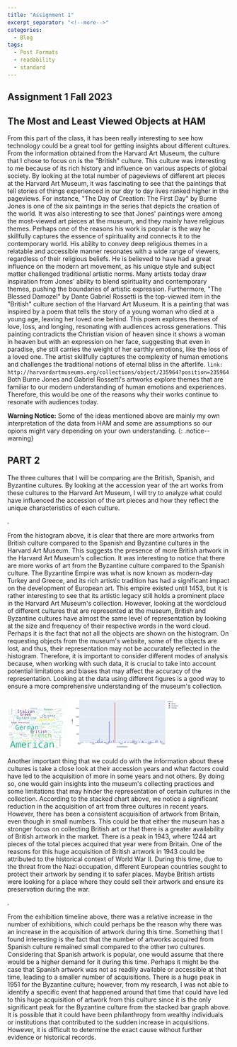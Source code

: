 ```yaml
---
title: "Assignment 1"
excerpt_separator: "<!--more-->"
categories:
  - Blog
tags:
  - Post Formats
  - readability
  - standard
---
```


## Assignment 1 Fall 2023

## **The Most and Least Viewed Objects at HAM**
From this part of the class, it has been really interesting to see how technology could be a great tool for getting insights about different cultures. From the information obtained from the Harvard Art Museum, the culture that I chose to focus on is the "British" culture. This culture was interesting to me because of its rich history and influence on various aspects of global society. By looking at the total number of pageviews of different art pieces at the Harvard Art Museum, it was fascinating to see that the paintings that tell stories of things experienced in our day to day lives ranked higher in the pageviews. For instance, "The Day of Creation: The First Day" by Burne Jones is one of the six paintings in the series that depicts the creation of the world. It was also interesting to see that Jones' paintings were among the most-viewed art pieces at the museum, and they mainly have religious themes. Perhaps one of the reasons his work is popular is the way he skillfully captures the essence of spirituality and connects it to the contemporary world. His ability to convey deep religious themes in a relatable and accessible manner resonates with a wide range of viewers, regardless of their religious beliefs. He is believed to have had a great influence on the modern art movement, as his unique style and subject matter challenged traditional artistic norms. Many artists today draw inspiration from Jones' ability to blend spirituality and contemporary themes, pushing the boundaries of artistic expression. Furthermore, "The Blessed Damozel" by Dante Gabriel Rossetti is the top-viewed item in the "British" culture section of the Harvard Art Museum. It is a painting that was inspired by a poem that tells the story of a young woman who died at a young age, leaving her loved one behind. This poem explores themes of love, loss, and longing, resonating with audiences across generations. This painting contradicts the Christian vision of heaven since it shows a woman in heaven but with an expression on her face, suggesting that even in paradise, she still carries the weight of her earthly emotions, like the loss of a loved one. The artist skillfully captures the complexity of human emotions and challenges the traditional notions of eternal bliss in the afterlife. `link: http://harvardartmuseums.org/collections/object/235964?position=235964` Both Burne Jones and Gabriel Rossetti's artworks explore themes that are familiar to our modern understanding of human emotions and experiences. Therefore, this would be one of the reasons why their works continue to resonate with audiences today. 

**Warning Notice:** Some of the ideas mentioned above are mainly my own interpretation of the data from HAM and some are assumptions so our opions might vary depending on your own understanding.
{: .notice--warning}

## **PART 2**
The three cultures that I will be comparing are the British, Spanish, and Byzantine cultures. By looking at the accession year of the art works from these cultures to the Harvard Art Museum, I will try to analyze what could have influenced the accession of the art pieces and how they reflect the unique characteristics of each culture. 

<img src="/assets/images/counts.png" style="zoom:25%;" />

From the histogram above, it is clear that there are more artworks from British culture compared to the Spanish and Byzantine cultures in the Harvard Art Museum. This suggests the presence of more British artwork in the Harvard Art Museum's collection. It was interesting to notice that there are more works of art from the Byzantine culture compared to the Spanish culture. The Byzantine Empire was what is now known as modern-day Turkey and Greece, and its rich artistic tradition has had a significant impact on the development of European art. This empire existed until 1453, but it is rather interesting to see that its artistic legacy still holds a prominent place in the Harvard Art Museum's collection. 
However, looking at the wordcloud of different cultures that are represented at the museum, British and Byzantine cultures have almost the same level of representation by looking at the size and frequency of their respective words in the word cloud. Perhaps it is the fact that not all the objects are shown on the histogram. On requesting objects from the museum's website, some of the objects are lost, and thus, their representation may not be accurately reflected in the histogram. Therefore, it is important to consider different modes of analysis because, when working with such data, it is crucial to take into account potential limitations and biases that may affect the accuracy of the representation. Looking at the data using different figures is a good way to ensure a more comprehensive understanding of the museum's collection. 

<img src="/assets/images/wordcloud.png" style="zoom:25%;" />

<img src="/assets/images/compareCulture.png" style="zoom:25%;" />

Another important thing that we could do with the information about these cultures is take a close look at their accession years and what factors could have led to the acquisition of more in some years and not others. By doing so, one would gain insights into the museum's collecting practices and some limitations that may hinder the representation of certain cultures in the collection. According to the stacked chart above, we notice a significant reduction in the acquisition of art from three cultures in recent years. However, there has been a consistent acquisition of artwork from Britain, even though in small numbers. This could be that either the museum has a stronger focus on collecting British art or that there is a greater availability of British artwork in the market. There is a peak in 1943, where 1244 art pieces of the total pieces acquired that year were from Britain. One of the reasons for this huge acquisition of British artwork in 1943 could be attributed to the historical context of World War II.  During this time, due to the threat from the Nazi occupation, different European countries sought to protect their artwork by sending it to safer places. Maybe British artists were looking for a place where they could sell their artwork and ensure its preservation during the war. 

<img src="/assets/images/Exhibitiontimeline.png" style="zoom:25%;" />

From the exhibition timeline above, there was a relative increase in the number of exhibitions, which could perhaps be the reason why there was an increase in the acquisition of artwork during this time. Something that I found interesting is the fact that the number of artworks acquired from Spanish culture remained small compared to the other two cultures. Considering that Spanish artwork is popular, one would assume that there would be a higher demand for it during this time. Perhaps it might be the case that Spanish artwork was not as readily available or accessible at that time, leading to a smaller number of acquisitions. There is a huge peak in 1951 for the Byzantine culture; however, from my research, I was not able to identify a specific event that happened around that time that could have led to this huge acquisition of artwork from this culture since it is the only significant peak for the Byzantine culture from the stacked bar graph above. It is possible that it could have been philanthropy from wealthy individuals or institutions that contributed to the sudden increase in acquisitions. However, it is difficult to determine the exact cause without further evidence or historical records.



